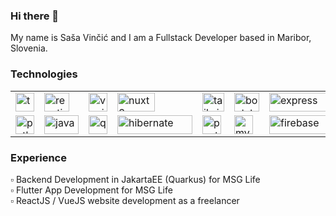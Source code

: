 ### Hi there 👋

My name is Saša Vinčić and I am a Fullstack Developer based in Maribor, Slovenia.

### Technologies
<table>
<tr>
  <td>
    <img src="https://user-images.githubusercontent.com/77722684/197755491-7ad27ede-2643-40aa-9b50-eade3c7e8a5c.png" alt="typescript" width="30" height="30" />
  </td>
  <td>
    <img src="https://user-images.githubusercontent.com/77722684/197755546-d0486f19-d501-4f87-8780-3c8c59a18c1a.png" alt="reactjs" width="40" height="30" />
  </td>
  <td>
    <img src="https://user-images.githubusercontent.com/77722684/197755575-e79a0f70-df90-4254-9587-738a1fdf925f.png" alt="vuejs" width="30" height="30" />
  </td>
  <td>
    <img src="https://user-images.githubusercontent.com/77722684/197755627-22b73581-49db-4681-8d8e-ccb632f6a280.png" alt="nuxt3" width="60" height="30" />
  </td>
  <td>
    <img src="https://user-images.githubusercontent.com/77722684/197755661-b2375745-1034-46ef-b037-7150a90d8386.png" alt="tailwind" width="35" height="30" />
  </td>
  <td>
    <img src="https://user-images.githubusercontent.com/77722684/197755715-98f4e129-ec98-44f1-aafb-fbde7bde3938.png" alt="bootstrap" width="40" height="30" />
  </td>
  <td>
    <img src="https://user-images.githubusercontent.com/77722684/197757167-1ce0044f-bc57-41e9-828c-38ccb4690f5a.png" alt="express" width="100" height="30" />
  </td>
  <td>
    <img src="https://user-images.githubusercontent.com/77722684/197761010-267a2e38-524e-46d2-b554-e30637cc2774.png" alt="flutter" width="100" height="30" />
  </td>
  <td>
    <img src="https://user-images.githubusercontent.com/77722684/197756012-04c58f4f-27f3-429c-976e-ca713f6c8c66.png" alt="swift" width="100" height="30" />
  </td>
</tr>
<tr>
  <td>
    <img src="https://user-images.githubusercontent.com/77722684/197755841-2afb157e-6291-46a6-89e9-ba97ac05e299.png" alt="python" width="30" height="30" />
  </td>
  <td>
    <img src="https://user-images.githubusercontent.com/77722684/197755867-d9758b0e-07ed-4a25-9a1d-f134295d91da.png" alt="java" width="55" height="30" />
  </td>
  <td>
    <img src="https://user-images.githubusercontent.com/77722684/197755894-3c2ad302-7a94-46b3-a58b-8b247a25cbf7.png" alt="quarkus" width="30" height="30" />
  </td>
  <td>
    <img src="https://user-images.githubusercontent.com/77722684/197755946-29cc22cd-cb50-4a56-ad32-2316c4432255.png" alt="hibernate" width="120" height="30" />
  </td>
  <td>
    <img src="https://user-images.githubusercontent.com/77722684/197756223-a0931680-8577-4428-93f7-10829f99d935.png" alt="postgres" width="30" height="30" />
  </td>
  <td>
    <img src="https://user-images.githubusercontent.com/77722684/197756256-266cf9f2-3f9a-405e-8f99-523a9898109c.png" alt="mysql" width="30" height="30" />
  </td>
  <td>
    <img src="https://user-images.githubusercontent.com/77722684/197756943-04c227b4-5de6-4852-91ef-905561b57248.png" alt="firebase" width="100" height="30" />
  </td>
  <td>
    <img src="https://user-images.githubusercontent.com/77722684/197756364-3d14f608-d126-4169-8e86-15c5530f950d.png" alt="docker" width="35" height="30" />
  </td>
  </tr>
</table>


### Experience
▫️ Backend Development in JakartaEE (Quarkus) for MSG Life\
▫️ Flutter App Development for MSG Life\
▫️ ReactJS / VueJS website development as a freelancer

<!--
**sasavincic/sasavincic** is a ✨ _special_ ✨ repository because its `README.md` (this file) appears on your GitHub profile.

Here are some ideas to get you started:

- 🔭 I’m currently working on ...
- 🌱 I’m currently learning ...
- 👯 I’m looking to collaborate on ...
- 🤔 I’m looking for help with ...
- 💬 Ask me about ...
- 📫 How to reach me: ...
- 😄 Pronouns: ...
- ⚡ Fun fact: ...
-->
